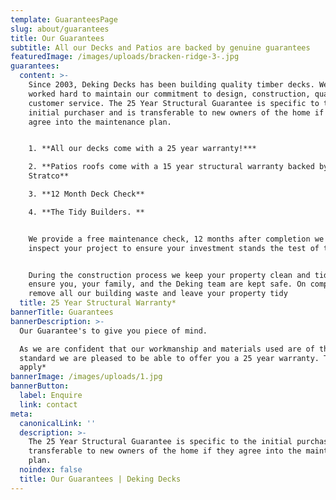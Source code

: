 ```yaml
---
template: GuaranteesPage
slug: about/guarantees
title: Our Guarantees
subtitle: All our Decks and Patios are backed by genuine guarantees
featuredImage: /images/uploads/bracken-ridge-3-.jpg
guarantees:
  content: >-
    Since 2003, Deking Decks has been building quality timber decks. We have
    worked hard to maintain our commitment to design, construction, quality and
    customer service. The 25 Year Structural Guarantee is specific to the
    initial purchaser and is transferable to new owners of the home if they
    agree into the maintenance plan.


    1. **All our decks come with a 25 year warranty!***

    2. **Patios roofs come with a 15 year structural warranty backed by
    Stratco**

    3. **12 Month Deck Check**

    4. **The Tidy Builders. **


    We provide a free maintenance check, 12 months after completion we return to
    inspect your project to ensure your investment stands the test of time.


    During the construction process we keep your property clean and tidy to
    ensure you, your family, and the Deking team are kept safe. On completion we
    remove all our building waste and leave your property tidy
  title: 25 Year Structural Warranty*
bannerTitle: Guarantees
bannerDescription: >-
  Our Guarantee's to give you piece of mind.

  As we are confident that our workmanship and materials used are of the highest
  standard we are pleased to be able to offer you a 25 year warranty. T's & C's
  apply*
bannerImage: /images/uploads/1.jpg
bannerButton:
  label: Enquire
  link: contact
meta:
  canonicalLink: ''
  description: >-
    The 25 Year Structural Guarantee is specific to the initial purchaser and is
    transferable to new owners of the home if they agree into the maintenance
    plan.
  noindex: false
  title: Our Guarantees | Deking Decks
---
```

